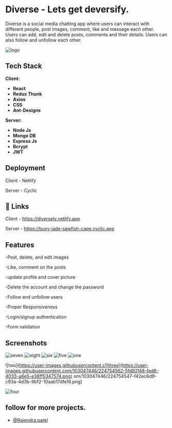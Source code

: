 
# Diverse - Lets get deversify.

Diverse is a social media chatting app where users can interact with different people, post images, comment, like and message each other. Users can add, edit and delete posts, comments and their details. Users can also follow and unfollow each other.

![logo](https://user-images.githubusercontent.com/100460788/214284152-e74df401-40d9-414c-84f9-a20903bd8044.png)

## Tech Stack

**Client:** 

- **React**
- **Redux Thunk**
- **Axios**
- **CSS**
- **Ant-Designs**

**Server:**

- **Node Js**
- **Mongo DB**
- **Express Js**
- **Bcrypt**
- **JWT**

## Deployment

Client - Netlify

Server - Cyclic

## 🔗 Links
Client - https://diversely.netlify.app

Server - https://busy-jade-sawfish-cape.cyclic.app

## Features

-Post, delete, and edit images

-Like, comment on the posts

-update profile and cover picture

-Delete the account and change the password

-Follow and unfollow users

-Proper Responsiveness

-Login/signup authentication

-Form validation


## Screenshots
![seven](https://user-images.githubusercontent.com/103047446/224754445-7e011b7d-2167-4da9-aba3-25083a029600.png)
![eight](https://user-images.githubusercontent.com/103047446/224754458-d4eecc81-a38d-4afa-9561-5b32e6a9eeac.png)
![six](https://user-images.githubusercontent.com/103047446/224754471-6983df16-f5b5-4bd6-878c-1405bb639c34.png)
![five](https://user-images.githubusercontent.com/103047446/224754481-edbe5a1c-15b5-4989-9cbe-a115843f2335.png)
![one](https://user-images.githubusercontent.com/103047446/224754534-5d072719-5ea0-4e09-9bff-aae264aa7536.png)

![two](https://user-images.githubusercontent.c![three](https://user-images.githubusercontent.com/103047446/224754562-5fd82f48-fad8-4033-a6e5-e38ff5347574.png)
om/103047446/224754547-f42ec6d9-c93a-4d3b-9bf2-10aab17dfe16.png)

![four](https://user-images.githubusercontent.com/103047446/224754591-e475dd63-5a94-4030-9d24-f0d7034221c9.png)

## follow for more projects.

- [@Rajendra patel](https://github.com/centauricoder01)


